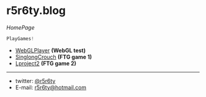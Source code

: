 # r5r6ty.blog
*HomePage*
```javascript
PlayGames!
```
* [WebGLPlayer](WebGLPlayer/WebGLPlayer/main.html) **(WebGL test)**
* [SinglongCrouch](SinglongCrouch/SinglongCrouch/main.html) **(FTG game 1)**
* [Lproject2](Lproject2/Lproject2/lanuch.html) **(FTG game 2)**

---

* twitter: [@r5r6ty](http://twitter.com/r5r6ty)
* E-mail: [r5r6ty@hotmail.com](mailto:r5r6ty@hotmail.com)
